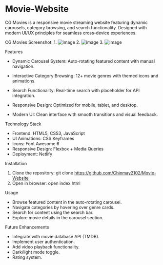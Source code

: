 # Movie-Website
CG Movies is a responsive movie streaming website featuring dynamic carousels, category browsing, and search functionality. Designed with modern UI/UX principles for seamless cross-device experiences.

CG Movies Screenshot:
1.
 ![image](https://github.com/user-attachments/assets/78a246bb-15b1-41a5-a223-c42fa83e1820)
2. 
 ![image](https://github.com/user-attachments/assets/d964a5c7-90a2-41b0-b6b0-1f95f670ca85)
3. 
 ![image](https://github.com/user-attachments/assets/bfc70e92-1f4e-4659-ba07-7705d2d36644)

Features
*  Dynamic Carousel System: Auto-rotating featured content with manual navigation.

* Interactive Category Browsing: 12+ movie genres with themed icons and animations.

*  Search Functionality: Real-time search with placeholder for API integration.

*  Responsive Design: Optimized for mobile, tablet, and desktop.

*  Modern UI: Clean interface with smooth transitions and visual feedback.

Technology Stack
 * Frontend:	HTML5, CSS3, JavaScript
 * UI Animations:	CSS Keyframes
 * Icons:	Font Awesome 6
 * Responsive Design:	Flexbox + Media Queries
 * Deployment:	  Netlify

Installation
1. Clone the repository: git clone https://github.com/Chinmay2102/Movie-Website
2. Open in browser: open index.html

Usage
* Browse featured content in the auto-rotating carousel.
* Navigate categories by hovering over genre cards.
* Search for content using the search bar.
* Explore movie details in the carousel section.

Future Enhancements
* Integrate with movie database API (TMDB).
* Implement user authentication.
* Add video playback functionality.
* Dark/light mode toggle.
* Rating system.
